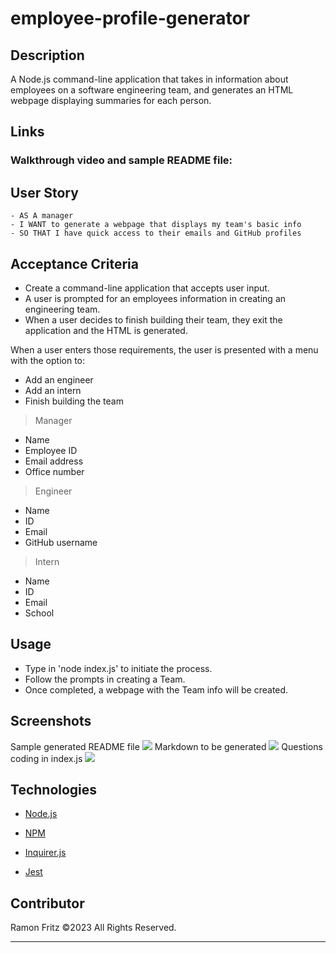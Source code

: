 # employee-profile-generator

## Description
A Node.js command-line application that takes in information about employees on a software engineering team, and generates an HTML webpage displaying summaries for each person.

## Links
### Walkthrough video and sample README file:


## User Story
```
- AS A manager
- I WANT to generate a webpage that displays my team's basic info
- SO THAT I have quick access to their emails and GitHub profiles
```
## Acceptance Criteria

- Create a command-line application that accepts user input.
- A user is prompted for an employees information in creating an engineering team.
- When a user decides to finish building their team, they exit the application and the HTML is generated.

When a user enters those requirements, the user is presented with a menu with the option to:
- Add an engineer
- Add an intern
- Finish building the team

>Manager
- Name
- Employee ID
- Email address
- Office number

>Engineer
- Name
- ID
- Email
- GitHub username

>Intern
- Name
- ID
- Email
- School

## Usage
- Type in 'node index.js' to initiate the process.
- Follow the prompts in creating a Team.
- Once completed, a webpage with the Team info will be created.

## Screenshots
Sample generated README file
![](img/vscode1-readmefile.png)
Markdown to be generated
![](img/vscode2-markdown.png)
Questions coding in index.js
![](img/vscode3-index-questions.png)

## Technologies
- <p><a href="https://nodejs.org/">Node.js</a></p>
- <p><a href="https://www.npmjs.com/">NPM</a></p>
- <p><a href="https://www.npmjs.com/package/inquirer">Inquirer.js</a></p>
- <p><a href="https://www.npmjs.com/package/jest">Jest</a></p>

## Contributor
Ramon Fritz ©2023 All Rights Reserved.
- - -

